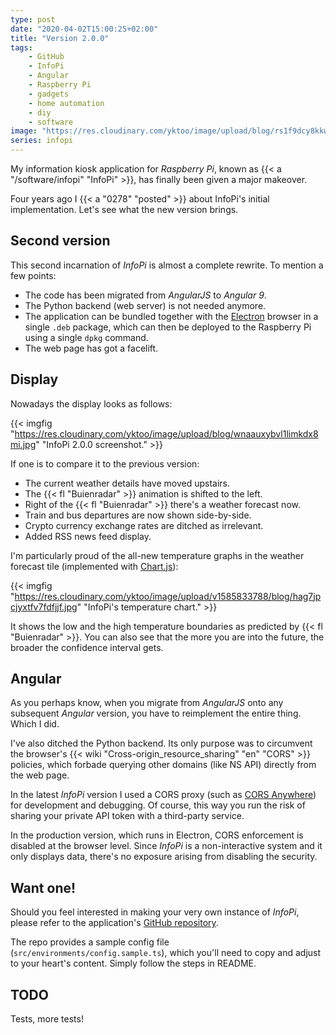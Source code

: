 ```yaml
---
type: post
date: "2020-04-02T15:00:25+02:00"
title: "Version 2.0.0"
tags:
    - GitHub
    - InfoPi
    - Angular
    - Raspberry Pi
    - gadgets
    - home automation
    - diy
    - software
image: "https://res.cloudinary.com/yktoo/image/upload/blog/rs1f9dcy8kkwtsdsuld3.jpg"
series: infopi
---
```


My information kiosk application for *Raspberry Pi*, known as {{< a "/software/infopi" "InfoPi" >}}, has finally been given a major makeover.

Four years ago I {{< a "0278" "posted" >}} about InfoPi's initial implementation. Let's see what the new version brings.

<!--more-->

## Second version

This second incarnation of *InfoPi* is almost a complete rewrite. To mention a few points:

* The code has been migrated from *AngularJS* to *Angular 9*.
* The Python backend (web server) is not needed anymore.
* The application can be bundled together with the [Electron](https://www.electronjs.org/) browser in a single `.deb` package, which can then be deployed to the Raspberry Pi using a single `dpkg` command.
* The web page has got a facelift.

## Display

Nowadays the display looks as follows:

{{< imgfig "https://res.cloudinary.com/yktoo/image/upload/blog/wnaauxybvl1limkdx8mi.jpg" "InfoPi 2.0.0 screenshot." >}}

If one is to compare it to the previous version:

* The current weather details have moved upstairs.
* The {{< fl "Buienradar" >}} animation is shifted to the left.
* Right of the {{< fl "Buienradar" >}} there's a weather forecast now.
* Train and bus departures are now shown side-by-side.
* Crypto currency exchange rates are ditched as irrelevant.
* Added RSS news feed display.

I'm particularly proud of the all-new temperature graphs in the weather forecast tile (implemented with [Chart.js](https://www.chartjs.org/)):

{{< imgfig "https://res.cloudinary.com/yktoo/image/upload/v1585833788/blog/hag7jpcjyxtfv7fdfjjf.jpg" "InfoPi's temperature chart." >}}

It shows the low and the high temperature boundaries as predicted by {{< fl "Buienradar" >}}. You can also see that the more you are into the future, the broader the confidence interval gets.

## Angular

As you perhaps know, when you migrate from *AngularJS* onto any subsequent *Angular* version, you have to reimplement the entire thing. Which I did.

I've also ditched the Python backend. Its only purpose was to circumvent the browser's {{< wiki "Cross-origin_resource_sharing" "en" "CORS" >}} policies, which forbade querying other domains (like NS API) directly from the web page.

In the latest *InfoPi* version I used a CORS proxy (such as [CORS Anywhere](https://cors-anywhere.herokuapp.com/)) for development and debugging. Of course, this way you run the risk of sharing your private API token with a third-party service.

In the production version, which runs in Electron, CORS enforcement is disabled at the browser level. Since *InfoPi* is a non-interactive system and it only displays data, there's no exposure arising from disabling the security.

## Want one!

Should you feel interested in making your very own instance of *InfoPi*, please refer to the application's [GitHub repository](https://github.com/yktoo/infopi).

The repo provides a sample config file (`src/environments/config.sample.ts`), which you'll need to copy and adjust to your heart's content. Simply follow the steps in README.

## TODO

Tests, more tests!
